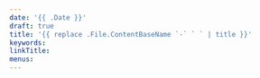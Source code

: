 ```yaml
---
date: '{{ .Date }}'
draft: true
title: '{{ replace .File.ContentBaseName `-` ` ` | title }}'
keywords:
linkTitle:
menus:
---
```

